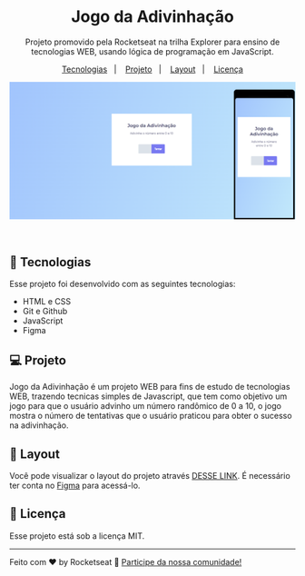 <h1 align="center"> Jogo da Adivinhação </h1>

<p align="center">
Projeto promovido pela Rocketseat na trilha Explorer para ensino de tecnologias WEB, usando lógica de programação em JavaScript.
</p>

<p align="center">
  <a href="#-tecnologias">Tecnologias</a>&nbsp;&nbsp;&nbsp;|&nbsp;&nbsp;&nbsp;
  <a href="#-projeto">Projeto</a>&nbsp;&nbsp;&nbsp;|&nbsp;&nbsp;&nbsp;
  <a href="#-layout">Layout</a>&nbsp;&nbsp;&nbsp;|&nbsp;&nbsp;&nbsp;
  <a href="#memo-licença">Licença</a>
</p>

<p align="center">
  <img alt="License" src="./assests/visualizacao.png">
</p>

<br>

## 🚀 Tecnologias

Esse projeto foi desenvolvido com as seguintes tecnologias:

- HTML e CSS
- Git e Github
- JavaScript
- Figma

## 💻 Projeto

Jogo da Adivinhação é um projeto WEB para fins de estudo de tecnologias WEB, trazendo tecnicas simples de Javascript, que tem como objetivo um jogo para que o usuário advinho um número randômico de 0 a 10, o jogo mostra o número de tentativas que o usuário praticou para obter o sucesso na adivinhação.

## 🔖 Layout

Você pode visualizar o layout do projeto através [DESSE LINK](<https://www.figma.com/file/Yow8sBG6oMd5j9ndeyQdJi/Jogo-Adivinha%C3%A7%C3%A3o-(Copy)?node-id=0%3A1&mode=dev>). É necessário ter conta no [Figma](https://figma.com) para acessá-lo.

## 📝 Licença

Esse projeto está sob a licença MIT.

---

Feito com ♥ by Rocketseat :wave: [Participe da nossa comunidade!](https://discord.gg/rocketseat)

